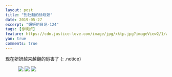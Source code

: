 ```yaml
---
layout: post
title: "到处翻的徐晓妍"
date: 2019-05-27
excerpt: "妍妍的日记-124"
tags: [徐晓妍]
feature: https://cdn.justice-love.com/image/jpg/xktp.jpg?imageView2/1/w/1200/h/500
yan: true
comments: true
---
```

现在妍妍越来越翻的厉害了
{: .notice}
<figure>
    <img src="{{ site.staticUrl }}/yanyan/image/fandelihai1.jpg" />
    <img src="{{ site.staticUrl }}/yanyan/image/fandelihai2.jpg" />
    <img src="{{ site.staticUrl }}/yanyan/image/fandelihai3.jpg" />
</figure>
